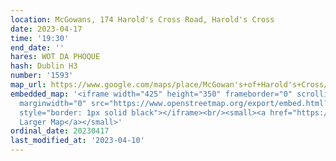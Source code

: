 ```yaml
---
location: McGowans, 174 Harold's Cross Road, Harold's Cross
date: 2023-04-17
time: '19:30'
end_date: ''
hares: WOT DA PHOQUE
hash: Dublin H3
number: '1593'
map_url: https://www.google.com/maps/place/McGowan's+of+Harold's+Cross/@53.3233214,-6.2823934,17z/data=!3m2!4b1!5s0x48670c102f0be463:0x5a4555ac5b4028f0!4m6!3m5!1s0x48670c102e5037b7:0x3a78cdc0a7193cc1!8m2!3d53.3233214!4d-6.2802047!16s%2Fg%2F1pzsrqc7k
embedded_map: '<iframe width="425" height="350" frameborder="0" scrolling="no" marginheight="0"
  marginwidth="0" src="https://www.openstreetmap.org/export/embed.html?bbox=-6.275191605091096%2C53.355946540881355%2C-6.272825896739961%2C53.357315249847105&amp;layer=mapnik&amp;marker=53.35663095011303%2C-6.274009550000073"
  style="border: 1px solid black"></iframe><br/><small><a href="https://www.openstreetmap.org/?mlat=53.35663&amp;mlon=-6.27401#map=19/53.35663/-6.27401">View
  Larger Map</a></small>'
ordinal_date: 20230417
last_modified_at: '2023-04-10'
---
```


